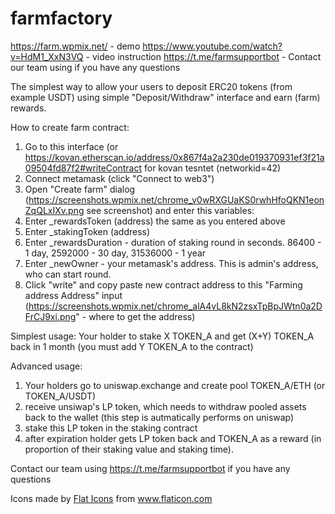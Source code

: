 # farmfactory
https://farm.wpmix.net/ - demo
https://www.youtube.com/watch?v=HdM1_XxN3VQ - video instruction
https://t.me/farmsupportbot - Contact our team using if you have any questions 
 
The simplest way to allow your users to deposit ERC20 tokens (from example USDT) using simple "Deposit/Withdraw" interface and earn (farm) rewards. 

How to create farm contract:
1. Go to this interface (or https://kovan.etherscan.io/address/0x867f4a2a230de019370931ef3f21a09504fd87f2#writeContract for kovan tesntet (networkid=42)
2. Connect metamask (click "Connect to web3")
3. Open "Create farm" dialog (https://screenshots.wpmix.net/chrome_v0wRXGUaKS0rwhHfoQKN1eonZqQLxIXv.png see screenshot) and enter this variables:
4. Enter _rewardsToken (address) the same as you entered above
5. Enter _stakingToken (address)
6. Enter _rewardsDuration - duration of staking round in seconds. 86400 - 1 day, 2592000 - 30 day, 31536000 - 1 year
7. Enter _newOwner - your metamask's address. This is admin's address, who can start round.
8. Click "write" and copy paste new contract address to this "Farming address Address" input (https://screenshots.wpmix.net/chrome_alA4vL8kN2zsxTpBpJWtn0a2DFrCJ9xi.png" - where to get the address)


Simplest usage: Your holder to stake X TOKEN_A and get (X+Y) TOKEN_A back in 1 month (you must add  Y TOKEN_A to the contract)

Advanced usage: 
1. Your holders go to uniswap.exchange and create pool TOKEN_A/ETH (or TOKEN_A/USDT)  
2. receive unsiwap's LP token, which needs to withdraw pooled assets back to the wallet (this step is autmatically performs on uniswap)
3. stake this LP token in the staking contract
4. after expiration holder gets  LP token back  and TOKEN_A as a reward (in proportion of their staking value and staking time).

Contact our team using https://t.me/farmsupportbot if you have any questions

Icons made by <a href="https://www.flaticon.com/authors/flat-icons" title="Flat Icons">Flat Icons</a> from <a href="https://www.flaticon.com/" title="Flaticon">www.flaticon.com</a>

